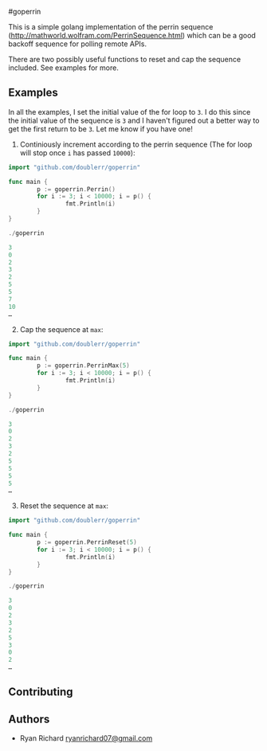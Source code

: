 #goperrin

This is a simple golang implementation of the perrin sequence (http://mathworld.wolfram.com/PerrinSequence.html) which can be a good backoff sequence for polling remote APIs.

There are two possibly useful functions to reset and cap the sequence included.  See examples for more.

## Examples

In all the examples, I set the initial value of the for loop to `3`. I do this since the initial value of the sequence is `3` and I haven't figured out a better way to get the first return to be `3`. Let me know if you have one!

 1. Continiously increment according to the perrin sequence (The for loop will stop once `i` has passed `10000`):

```go
import "github.com/doublerr/goperrin"

func main {
        p := goperrin.Perrin()
        for i := 3; i < 10000; i = p() {
                fmt.Println(i)
        }
}

./goperrin

3
0
2
3
2
5
5
7
10
…
```

 2. Cap the sequence at `max`:

```go
import "github.com/doublerr/goperrin"

func main {
        p := goperrin.PerrinMax(5)
        for i := 3; i < 10000; i = p() {
                fmt.Println(i)
        }
}

./goperrin

3
0
2
3
2
5
5
5
5
…
```

 3. Reset the sequence at `max`:

```go
import "github.com/doublerr/goperrin"

func main {
        p := goperrin.PerrinReset(5)
        for i := 3; i < 10000; i = p() {
                fmt.Println(i)
        }
}

./goperrin

3
0
2
3
2
5
3
0
2
…
```

## Contributing

## Authors

* Ryan Richard <ryanrichard07@gmail.com>

